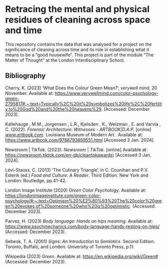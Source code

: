 # Retracing the mental and physical residues of cleaning across space and time #

This repository contains the data that was analysed for a project on the significance of cleaning across time and its role in establishing what it means to be a “good housewife”. This project is part of the module “The Matter of Thought” at the London Interdisciplinary School. 

## Bibliography ##

Cherry, K. (2023) ‘What Does the Colour Green Mean?’, *verywell mind*, 20 November. Available at: https://www.verywellmind.com/color-psychology-green-2795817#:~:text=Typically%2C%20it%20symbolizes%20life%2C%20fertility,to%20God%20and%20the%20heavens%29. (Accessed: December 2023).

Kallehauge , M.M., Jorgensen , L.R., Kjelsden , K., Weizman , E. and Varvia , C. (2022). *Forensic Architecture: Witnesses - ARTBOOK|D.A.P.* [online] *www.artbook.com.* Louisiana Museum of Modern Art . Available at: https://www.artbook.com/9788793659551.html [Accessed 3 Jan. 2024].

Newsroom | TikTok. (2023). *Newsroom* | *TikTok*. [online] Available at: https://newsroom.tiktok.com/en-gb/cleantokawards) [Accessed 3 Jan. 2024].

Lévi-Stauss, C. (2013) ‘The Culinary Triangle’, in C. Counihan and P.V. Esterik (ed.) *Food and Culture: A Reader*. Third Edition. New York and London: Routledge, pp.41-42.

London Image Institute (2020) *Green Color Psychology*. Available at: https://londonimageinstitute.com/green-color-psychology/#:~:text=Optimism%20%E2%80%93%20The%20color%20green%20evokes,of%20someone%20who%20is%20optimistic. (Accessed: December 2023).

Parvez, H. (2023) *Body language: Hands on hips meaning*. Available at: https://www.psychmechanics.com/body-language-hands-resting-on-hips/ (Accessed: December 2023).

Sebeok, T. A. (2001) *Signs: An Introduction to Semiotics*. Second Edition. Toronto, Buffalo, and London: University of Toronto Press, p.11.

Wikipedia (2023) *Green*. Available at: https://en.wikipedia.org/wiki/Green# (Accessed: December 2023).
